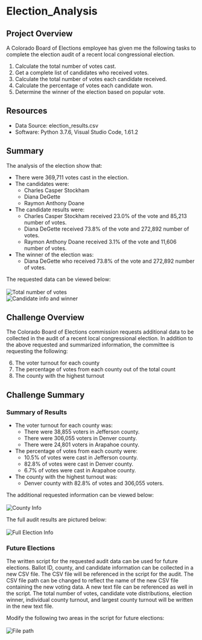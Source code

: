 # Election_Analysis

## Project Overview
A Colorado Board of Elections employee has given me the following tasks to complete the election audit of a recent local congressional election.

1. Calculate the total number of votes cast.
2. Get a complete list of candidates who received votes.
3. Calculate the total number of votes each candidate received.
4. Calculate the percentage of votes each candidate won.
5. Determine the winner of the election based on popular vote.

## Resources
- Data Source: election_results.csv
- Software: Python 3.7.6, Visual Studio Code, 1.61.2

## Summary
The analysis of the election show that:
- There were 369,711 votes cast in the election.
- The candidates were:
    - Charles Casper Stockham
    - Diana DeGette
    - Raymon Anthony Doane
- The candidate results were:
    - Charles Casper Stockham received 23.0% of the vote and 85,213 number of votes.
    - Diana DeGette received 73.8% of the vote and 272,892 number of votes.
    - Raymon Anthony Doane received 3.1% of the vote and 11,606 number of votes.
- The winner of the election was: 
    - Diana DeGette who received 73.8% of the vote and 272,892 number of votes.<br/>

The requested data can be viewed below:<br/><br/>
![Total number of votes](https://user-images.githubusercontent.com/91852495/141659145-e7d40550-11c8-4f27-8a85-03ffe05521e2.png)
<br/>
![Candidate info and winner](https://user-images.githubusercontent.com/91852495/141659166-1b19d198-e53d-4511-b5cb-2ff3d7c5b9b9.png)


## Challenge Overview
The Colorado Board of Elections commission requests additional data to be collected in the audit of a recent local congressional election. In addition to the above requested and summarized information, the committee is requesting the following:

6.	The voter turnout for each county
7.	The percentage of votes from each county out of the total count
8.	The county with the highest turnout

## Challenge Summary

### Summary of Results
- The voter turnout for each county was:
    - There were 38,855 voters in Jefferson county.
    - There were 306,055 voters in Denver county.
    - There were 24,801 voters in Arapahoe county.
- The percentage of votes from each county were:
    - 10.5% of votes were cast in Jefferson county.
    - 82.8% of votes were cast in Denver county.
    - 6.7% of votes were cast in Arapahoe county.
- The county with the highest turnout was:
    - Denver county with 82.8% of votes and 306,055 voters. <br/>

The additional requested information can be viewed below:<br/><br/>
![County Info](https://user-images.githubusercontent.com/91852495/141658958-7de736c9-c464-4486-a1dc-205c1a52462c.png)

The full audit results are pictured below:<br/><br/>
![Full Election Info](https://user-images.githubusercontent.com/91852495/141659033-6fd049f4-97d9-4e05-a55f-ecc7ca93e06a.png)

### Future Elections
The written script for the requested audit data can be used for future elections. Ballot ID, county, and candidate information can be collected in a new CSV file. The CSV file will be referenced in the script for the audit. The CSV file path can be changed to reflect the name of the new CSV file containing the new voting data. A new text file can be referenced as well in the script. The total number of votes, candidate vote distributions, election winner, individual county turnout, and largest county turnout will be written in the new text file. 

Modify the following two areas in the script for future elections:<br/><br/>
![File path](https://user-images.githubusercontent.com/91852495/141661635-8f53f3ce-5994-4e55-a01d-c54877ee1f4d.png)

